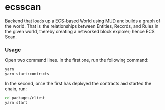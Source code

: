 # ecsscan

Backend that loads up a ECS-based World using [MUD](https://github.com/latticexyz/mud/) and builds a graph of the world. That is, the relationships between Entities, Records, and Rules in the given world, thereby creating a networked block explorer; hence ECS Scan.

### Usage

Open two command lines. In the first one, run the following command:

```bash
yarn
yarn start:contracts
```

In the second, once the first has deployed the contracts and started the chain, run:

```bash
cd packages/client
yarn start
```
